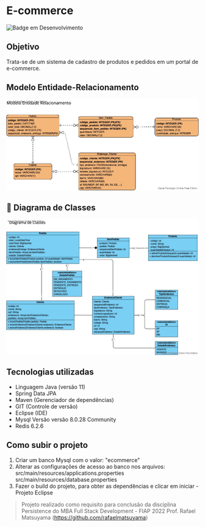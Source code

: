 # E-commerce

![Badge em Desenvolvimento](http://img.shields.io/static/v1?label=STATUS&message=EM%20DESENVOLVIMENTO&color=GREEN&style=for-the-badge)

## Objetivo

Trata-se de um sistema de cadastro de produtos e pedidos em um portal de e-commerce.

## Modelo Entidade-Relacionamento

![MER](images/MER.vpd.jpg)

## 📐 Diagrama de Classes 

![Diagrama de Classes](images/DiagramaClasses.vpd.jpg)

## Tecnologias utilizadas

- Linguagem Java (versão 11)
- Spring Data JPA 
- Maven (Gerenciador de dependências)
- GIT (Controle de versão)
- Eclipse (IDE)
- Mysql Versão versão 8.0.28 Community
- Redis 6.2.6


## Como subir o projeto

1. Criar um banco Mysql com o valor: "ecommerce" 
2. Alterar as configurações de acesso ao banco nos arquivos:
	src/main/resources/applications.properties
	src/main/resources/database.properties
3. Fazer o build do projeto, para obter as dependências e clicar em iniciar - Projeto Eclipse


>
>Projeto realizado como requisito para conclusão da disciplina Persistence do MBA Full Stack Development - FIAP 2022
>Prof. Rafael Matsuyama (https://github.com/rafaelmatsuyama)

